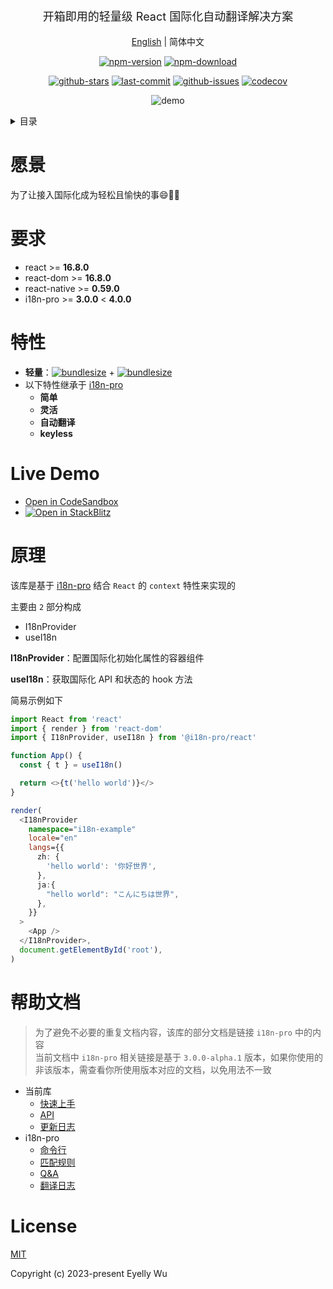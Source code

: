 <div align="center">
  <p style="font-size: 18px;">开箱即用的轻量级 React 国际化自动翻译解决方案</p>

[English](https://github.com/i18n-pro/react/tree/v2.0.0-alpha.2#readme) | 简体中文



[![npm-version](https://img.shields.io/npm/v/@i18n-pro/react.svg?style=flat-square "npm-version")](https://www.npmjs.com/package/@i18n-pro/react "npm")
[![npm-download](https://img.shields.io/npm/dm/@i18n-pro/react "npm-download")](https://www.npmjs.com/package/@i18n-pro/react "npm")

[![github-stars](https://img.shields.io/github/stars/i18n-pro/react?style=social "github-stars")](https://github.com/i18n-pro/react/stargazers "github-stars")
[![last-commit](https://img.shields.io/github/last-commit/i18n-pro/react/main "last-commit")](https://github.com/i18n-pro/react/commits/main "last-commit")
[![github-issues](https://img.shields.io/github/issues-raw/i18n-pro/react "github-issues")](https://github.com/i18n-pro/react/issues "github-issues")
[![codecov](https://codecov.io/gh/i18n-pro/react/branch/main/graph/badge.svg?token=GQ6S1GPFCM "codecov")](https://codecov.io/gh/i18n-pro/react "codecov")

![demo](https://s3.bmp.ovh/imgs/2023/08/28/5c842995a00d48ae.gif)

</div>
<details >
  <summary>目录</summary>

  [愿景](#愿景)<br/>
  [要求](#要求)<br/>
  [特性](#特性)<br/>
  [Live Demo](#live-demo)<br/>
  [原理](#原理)<br/>
  [License](#license)<br/>

</details>


# 愿景
为了让接入国际化成为轻松且愉快的事😄💪🏻
# 要求

* react >= **16.8.0**
* react-dom >= **16.8.0**
* react-native >= **0.59.0**
* i18n-pro >= **3.0.0** < **4.0.0**


# 特性

* **轻量**：[![bundlesize](https://img.shields.io/bundlephobia/minzip/i18n-pro?color=brightgreen&style=plastic "i18n-pro-bundlesize")](https://bundlephobia.com/package/i18n-pro "i18n-pro-bundlesize") + [![bundlesize](https://img.shields.io/bundlephobia/minzip/@i18n-pro/react?color=brightgreen&style=plastic "bundlesize")](https://bundlephobia.com/package/@i18n-pro/react "bundlesize")
* 以下特性继承于 [i18n-pro](https://github.com/i18n-pro/core "i18n-pro") 
   * **简单**
   * **灵活**
   * **自动翻译**
   * **keyless**


# Live Demo

* [Open in CodeSandbox](https://codesandbox.io/p/github/i18n-pro/react-demo/v2?file=README_zh-CN.md)
* [![Open in StackBlitz](https://developer.stackblitz.com/img/open_in_stackblitz_small.svg "Open in StackBlitz")](https://stackblitz.com/github/i18n-pro/react-demo/tree/v2?file=README_zh-CN.md)


# 原理
该库是基于 [i18n-pro](https://github.com/i18n-pro/core "i18n-pro") 结合 `React` 的 `context` 特性来实现的

主要由 `2` 部分构成
* I18nProvider
* useI18n



**I18nProvider**：配置国际化初始化属性的容器组件

**useI18n**：获取国际化 API 和状态的 hook 方法



简易示例如下
```typescript react
import React from 'react'
import { render } from 'react-dom'
import { I18nProvider, useI18n } from '@i18n-pro/react'

function App() {
  const { t } = useI18n()

  return <>{t('hello world')}</>
}

render(
  <I18nProvider
    namespace="i18n-example"
    locale="en"
    langs={{
      zh: {
        'hello world': '你好世界',
      },
      ja:{
        "hello world": "こんにちは世界",
      },
    }}
  >
    <App />
  </I18nProvider>,
  document.getElementById('root'),
)
```

# 帮助文档

>为了避免不必要的重复文档内容，该库的部分文档是链接 `i18n-pro` 中的内容<br />当前文档中 `i18n-pro` 相关链接是基于 `3.0.0-alpha.1` 版本，如果你使用的非该版本，需查看你所使用版本对应的文档，以免用法不一致
* 当前库
   * [快速上手](https://github.com/i18n-pro/react/blob/v2.0.0-alpha.2/docs/dist/USAGE_zh-CN.md)
   * [API](https://github.com/i18n-pro/react/blob/v2.0.0-alpha.2/docs/dist/API_zh-CN.md)
   * [更新日志](https://github.com/i18n-pro/react/blob/v2.0.0-alpha.2/docs/dist/CHANGELOG_zh-CN.md)
* i18n-pro
   * [命令行](https://github.com/i18n-pro/core/blob/v3.0.0-alpha.1/docs/dist/COMMAND_LINE_zh-CN.md)
   * [匹配规则](https://github.com/i18n-pro/core/blob/v3.0.0-alpha.1/docs/dist/MATCH_RULE_zh-CN.md)
   * [Q&A](https://github.com/i18n-pro/core/blob/v3.0.0-alpha.1/docs/dist/Q&A_zh-CN.md)
   * [翻译日志](https://github.com/i18n-pro/core/blob/v3.0.0-alpha.1/docs/dist/OUTPUT_LOG_zh-CN.md)


# License
[MIT](./LICENSE)

Copyright (c) 2023-present Eyelly Wu